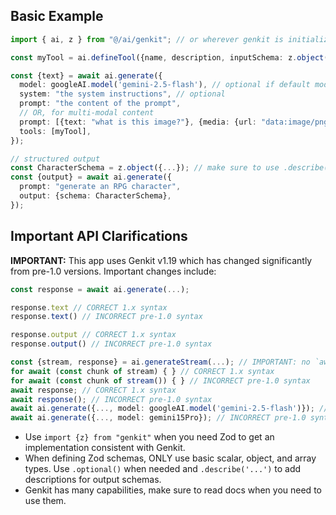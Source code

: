 ## Basic Example

```ts
import { ai, z } from "@/ai/genkit"; // or wherever genkit is initialized

const myTool = ai.defineTool({name, description, inputSchema: z.object(...)}, (input) => {...});

const {text} = await ai.generate({
  model: googleAI.model('gemini-2.5-flash'), // optional if default model is configured
  system: "the system instructions", // optional
  prompt: "the content of the prompt",
  // OR, for multi-modal content
  prompt: [{text: "what is this image?"}, {media: {url: "data:image/png;base64,..."}}],
  tools: [myTool],
});

// structured output
const CharacterSchema = z.object({...}); // make sure to use .describe() on fields
const {output} = await ai.generate({
  prompt: "generate an RPG character",
  output: {schema: CharacterSchema},
});
```

## Important API Clarifications

**IMPORTANT:** This app uses Genkit v1.19 which has changed significantly from pre-1.0 versions. Important changes include:

```ts
const response = await ai.generate(...);

response.text // CORRECT 1.x syntax
response.text() // INCORRECT pre-1.0 syntax

response.output // CORRECT 1.x syntax
response.output() // INCORRECT pre-1.0 syntax

const {stream, response} = ai.generateStream(...); // IMPORTANT: no `await` needed
for await (const chunk of stream) { } // CORRECT 1.x syntax
for await (const chunk of stream()) { } // INCORRECT pre-1.0 syntax
await response; // CORRECT 1.x syntax
await response(); // INCORRECT pre-1.0 syntax
await ai.generate({..., model: googleAI.model('gemini-2.5-flash')}); // CORRECT 1.x syntax
await ai.generate({..., model: gemini15Pro}); // INCORRECT pre-1.0 syntax
```

- Use `import {z} from "genkit"` when you need Zod to get an implementation consistent with Genkit.
- When defining Zod schemas, ONLY use basic scalar, object, and array types. Use `.optional()` when needed and `.describe('...')` to add descriptions for output schemas.
- Genkit has many capabilities, make sure to read docs when you need to use them.
